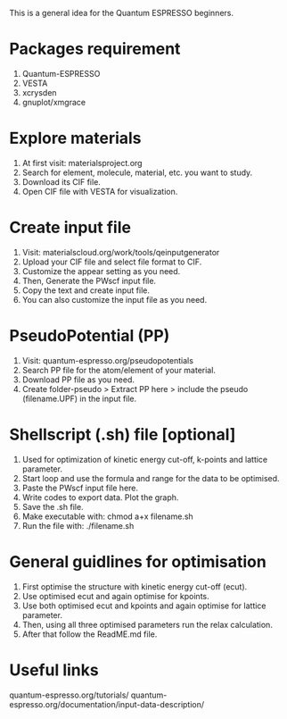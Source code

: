 This is a general idea for the Quantum ESPRESSO beginners. 

# Packages requirement
1. Quantum-ESPRESSO
2. VESTA
3. xcrysden
4. gnuplot/xmgrace

# Explore materials
1. At first visit: materialsproject.org 
2. Search for element, molecule, material, etc. you want to study.
3. Download its CIF file.
4. Open CIF file with VESTA for visualization.

# Create input file
1. Visit: materialscloud.org/work/tools/qeinputgenerator
2. Upload your CIF file and select file format to CIF. 
3. Customize the appear setting as you need.
4. Then, Generate the PWscf input file.
5. Copy the text and create input file.
6. You can also customize the input file as you need.

# PseudoPotential (PP)
1. Visit: quantum-espresso.org/pseudopotentials
2. Search PP file for the atom/element of your material.
3. Download PP file as you need.
4. Create folder-pseudo > Extract PP here > include the pseudo (filename.UPF) in the input file. 

# Shellscript (.sh) file [optional]
1. Used for optimization of kinetic energy cut-off, k-points and lattice parameter.
2. Start loop and use the formula and range for the data to be optimised.
3. Paste the PWscf input file here.
4. Write codes to export data. Plot the graph.
5. Save the .sh file. 
6. Make executable with: chmod a+x filename.sh
7. Run the file with: ./filename.sh

# General guidlines for optimisation
1. First optimise the structure with kinetic energy cut-off (ecut).
2. Use optimised ecut and again optimise for kpoints.
3. Use both optimised ecut and kpoints and again optimise for lattice parameter.
4. Then, using all three optimised parameters run the relax calculation.
5. After that follow the ReadME.md file.  

# Useful links
quantum-espresso.org/tutorials/
quantum-espresso.org/documentation/input-data-description/

